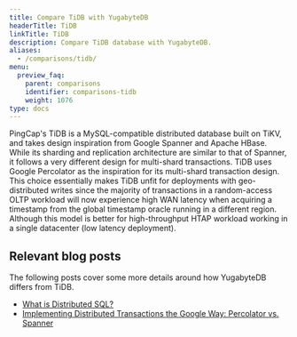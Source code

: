 ```yaml
---
title: Compare TiDB with YugabyteDB
headerTitle: TiDB
linkTitle: TiDB
description: Compare TiDB database with YugabyteDB.
aliases:
  - /comparisons/tidb/
menu:
  preview_faq:
    parent: comparisons
    identifier: comparisons-tidb
    weight: 1076
type: docs
---
```


PingCap's TiDB is a MySQL-compatible distributed database built on TiKV, and takes design inspiration from Google Spanner and Apache HBase. While its sharding and replication architecture are similar to that of Spanner, it follows a very different design for multi-shard transactions. TiDB uses Google Percolator as the inspiration for its multi-shard transaction design. This choice essentially makes TiDB unfit for deployments with geo-distributed writes since the majority of transactions in a random-access OLTP workload will now experience high WAN latency when acquiring a timestamp from the global timestamp oracle running in a different region. Although this model is better for high-throughput HTAP workload working in a single datacenter (low latency deployment).

## Relevant blog posts

The following posts cover some more details around how YugabyteDB differs from TiDB.

- [What is Distributed SQL?](https://www.yugabyte.com/blog/what-is-distributed-sql/)
- [Implementing Distributed Transactions the Google Way: Percolator vs. Spanner](https://www.yugabyte.com/blog/implementing-distributed-transactions-the-google-way-percolator-vs-spanner/)
